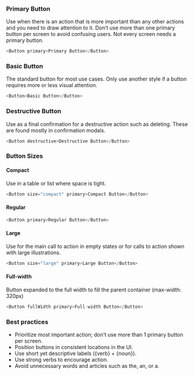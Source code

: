 ### Primary Button

Use when there is an action that is more important than any other actions and you need to draw attention to it. Don’t use more than one primary button per screen to avoid confusing users. Not every screen needs a primary button.
```js
<Button primary>Primary Button</Button>
```

### Basic Button

The standard button for most use cases. Only use another style if a button requires more or less visual attention.
```js
<Button>Basic Button</Button>
```

### Destructive Button

Use as a final confirmation for a destructive action such as deleting. These are found mostly in confirmation modals.
```js
<Button destructive>Destructive Button</Button>
```

### Button Sizes
#### Compact
Use in a table or list where space is tight.
```js
<Button size="compact" primary>Compact Button</Button>
```
#### Regular
```js
<Button primary>Regular Button</Button>
```
#### Large
Use for the main call to action in empty states or for calls to action shown with large illustrations.
```js
<Button size="large" primary>Large Button</Button>
```
#### Full-width

Button expanded to the full width to fill the parent container (max-width: 320px)
```js
<Button fullWidth primary>Full-width Button</Button>
```

### Best practices
 - Prioritize most important action; don’t use more than 1 primary button per screen.
 - Position buttons in consistent locations in the UI.
 - Use short yet descriptive labels ({verb} + {noun}).
 - Use strong verbs to encourage action.
 - Avoid unnecessary words and articles such as the, an, or a.